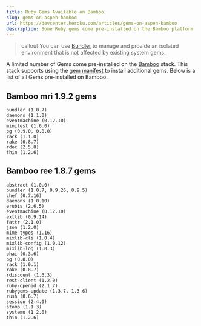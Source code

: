 ```yaml
---
title: Ruby Gems Available on Bamboo
slug: gems-on-aspen-bamboo
url: https://devcenter.heroku.com/articles/gems-on-aspen-bamboo
description: Some Ruby gems come pre-installed on the Bamboo platform
---
```


> callout
> You can use [Bundler](http://devcenter.heroku.com/articles/bundler) to manage and provide an isolated environment that is not affected by existing system gems.

A limited number of Gems come pre-installed on the [Bamboo](bamboo) stack. This stack supports using the [gem manifest](gemmanifest) to install additional gems. Below is a list of all Gems pre-installed on Bamboo.

Bamboo  mri 1.9.2  gems
--------------------

```term
bundler (1.0.7)
daemons (1.1.0)
eventmachine (0.12.10)
minitest (1.6.0)
pg (0.9.0, 0.8.0)
rack (1.1.0)
rake (0.8.7)
rdoc (2.5.8)
thin (1.2.6)
```

Bamboo  ree 1.8.7  gems
--------------------

```term
abstract (1.0.0)
bundler (1.0.7, 0.9.26, 0.9.5)
chef (0.7.16)
daemons (1.0.10)
erubis (2.6.5)
eventmachine (0.12.10)
extlib (0.9.14)
fattr (2.1.0)
json (1.2.0)
mime-types (1.16)
mixlib-cli (1.0.4)
mixlib-config (1.0.12)
mixlib-log (1.0.3)
ohai (0.3.6)
pg (0.8.0)
rack (1.0.1)
rake (0.8.7)
rdiscount (1.6.3)
rest-client (1.2.0)
ruby-openid (2.1.7)
rubygems-update (1.3.7, 1.3.6)
rush (0.6.7)
session (2.4.0)
stomp (1.1.3)
systemu (1.2.0)
thin (1.2.6)
```
 